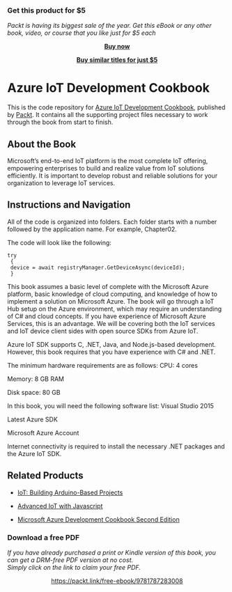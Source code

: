 
### Get this product for $5

<i>Packt is having its biggest sale of the year. Get this eBook or any other book, video, or course that you like just for $5 each</i>


<b><p align='center'>[Buy now](https://packt.link/9781787283008)</p></b>


<b><p align='center'>[Buy similar titles for just $5](https://subscription.packtpub.com/search)</p></b>


# Azure IoT Development Cookbook
This is the code repository for [Azure IoT Development Cookbook](https://www.packtpub.com/virtualization-and-cloud/azure-iot-development-cookbook?utm_source=github&utm_medium=repository&utm_campaign=9781787283008), published by [Packt](https://www.packtpub.com/?utm_source=github). It contains all the supporting project files necessary to work through the book from start to finish.
## About the Book
Microsoft’s end-to-end IoT platform is the most complete IoT offering, empowering enterprises to build and realize value from IoT solutions efficiently. It is important to develop robust and reliable solutions for your organization to leverage IoT services.
## Instructions and Navigation
All of the code is organized into folders. Each folder starts with a number followed by the application name. For example, Chapter02.



The code will look like the following:
```
try
 {
 device = await registryManager.GetDeviceAsync(deviceId);
 }
```

This book assumes a basic level of complete with the Microsoft Azure platform, basic knowledge of cloud computing, and knowledge of how to implement a solution on Microsoft Azure. The book will go through a IoT Hub setup on the Azure environment, which may require an understanding of C# and cloud concepts. If you have experience of Microsoft Azure Services, this is an advantage. We will be covering both the IoT services and IoT device client sides with open source SDKs from Azure IoT.

Azure IoT SDK supports C, .NET, Java, and Node.js-based development. However, this book requires that you have experience with C# and .NET.

The minimum hardware requirements are as follows:
CPU: 4 cores

Memory: 8 GB RAM

Disk space: 80 GB

In this book, you will need the following software list:
Visual Studio 2015

Latest Azure SDK

Microsoft Azure Account

Internet connectivity is required to install the necessary .NET packages and the Azure IoT SDK.

## Related Products
* [IoT: Building Arduino-Based Projects](https://www.packtpub.com/hardware-and-creative/iot-building-arduino-based-projects?utm_source=github&utm_medium=repository&utm_campaign=9781787120631)

* [Advanced IoT with Javascript](https://www.packtpub.com/hardware-and-creative/advanced-iot-javascript?utm_source=github&utm_medium=repository&utm_campaign=9781788292948)

* [Microsoft Azure Development Cookbook Second Edition](https://www.packtpub.com/application-development/microsoft-azure-development-cookbook-second-edition?utm_source=github&utm_medium=repository&utm_campaign=9781782170327)


### Download a free PDF

 <i>If you have already purchased a print or Kindle version of this book, you can get a DRM-free PDF version at no cost.<br>Simply click on the link to claim your free PDF.</i>
<p align="center"> <a href="https://packt.link/free-ebook/9781787283008">https://packt.link/free-ebook/9781787283008 </a> </p>